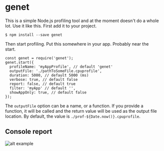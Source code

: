 # genet

This is a simple Node.js profiling tool and at the moment doesn't
do a whole lot. Use it like this. First add it to your project.

    $ npm install --save genet

Then start profiling. Put this somewhere in your app. Probably
near the start.

    const genet = require('genet');
    genet.start({
      profileName: 'myAppProfile', // default 'genet'
      outputFile: './pathToSomeFile.cpuprofile',
      duration: 5000, // default 5000 (ms)
      verbose: true, // default false
      report: false, // default true
      filter: 'myApp' // default '',
      showAppOnly: true, // default false
    });

The `outputFile` option can be a name, or a function. If you
provide a function, it will be called and the return value will
be used as the output file location. By default, the value is
``./prof-${Date.now()}.cpuprofile``.

## Console report

![alt example](https://cloud.githubusercontent.com/assets/6443576/18143076/e99fca90-6f96-11e6-8bf2-da3ebaacdd8d.png)